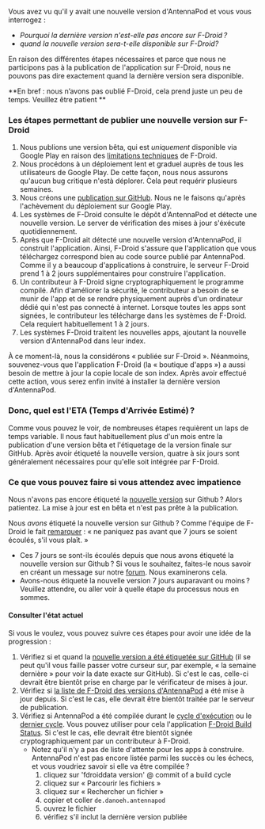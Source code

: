 Vous avez vu qu'il y avait une nouvelle version d'AntennaPod et vous vous interrogez :

* *Pourquoi la dernière version n'est-elle pas encore sur F-Droid ?*
* *quand la nouvelle version sera-t-elle disponible sur F-Droid?*

En raison des différentes étapes nécessaires et parce que nous ne participons pas à la publication de l'application sur F-Droid, nous ne pouvons pas dire exactement quand la dernière version sera disponible.

**En bref : nous n’avons pas oublié F-Droid, cela prend juste un peu de temps. Veuillez être patient **

### Les étapes permettant de publier une nouvelle version sur F-Droid

1. Nous publions une version bêta, qui est *uniquement* disponible via Google Play en raison des [limitations techniques](/documentation/general/beta#f-droid) de F-Droid.
1. Nous procédons à un déploiement lent et graduel auprès de tous les utilisateurs de Google Play. De cette façon, nous nous assurons qu'aucun bug critique n'està déplorer. Cela peut requérir plusieurs semaines.
1. Nous créons une [publication sur GitHub](https://github.com/AntennaPod/AntennaPod/releases). Nous ne le faisons qu'après l'achèvement du déploiement sur Google Play.
1. Les systèmes de F-Droid consulte le dépôt d'AntennaPod et détecte une nouvelle version. Le server de vérification des mises à jour s'éxécute quotidiennement.
1. Après que F-Droid ait détecté une nouvelle version d'AntennaPod, il construit l'application. Ainsi, F-Droid s'assure que l'application que vous téléchargez correspond bien au code source publié par AntennaPod. Comme il y a beaucoup d'applications à construire, le serveur F-Droid prend 1 à 2 jours supplémentaires pour construire l'application.
1. Un contributeur à F-Droid signe cryptographiquement le programme compilé. Afin d'améliorer la sécurité, le contributeur a besoin de se munir de l'app et de se rendre physiquement auprès d'un ordinateur dédié qui n'est pas connecté à internet. Lorsque toutes les apps sont signées, le contributeur les télécharge dans les systèmes de F-Droid. Cela requiert habituellement 1 à 2 jours.
1. Les systèmes F-Droid traitent les nouvelles apps, ajoutant la nouvelle version d'AntennaPod dans leur index.

À ce moment-là, nous la considérons « publiée sur F-Droid ». Néanmoins, souvenez-vous que l'application F-Droid (la « boutique d'apps ») a aussi besoin de mettre à jour la copie locale de son index. Après avoir effectué cette action, vous serez enfin invité à installer la dernière version d'AntennaPod.

### Donc, quel est l'ETA (Temps d'Arrivée Estimé) ?

Comme vous pouvez le voir, de nombreuses étapes requièrent un laps de temps variable. Il nous faut habituellement plus d'un mois entre la publication d'une version bêta et l'étiquetage de la version finale sur GitHub. Après avoir étiqueté la nouvelle version, quatre à six jours sont généralement nécessaires pour qu'elle soit intégrée par F-Droid.

### Ce que vous pouvez faire si vous attendez avec impatience

Nous n'avons pas encore étiqueté la [nouvelle version](https://github.com/AntennaPod/AntennaPod/releases) sur Github ? Alors patientez. La mise à jour est en bêta et n'est pas prête à la publication.

Nous *avons* étiqueté la nouvelle version sur Github ? Comme l'équipe de F-Droid le fait [remarquer](https://gitlab.com/fdroid/wiki/-/wikis/FAQ#how-long-does-it-take-for-my-app-to-show-up-on-website-and-client) : « ne paniquez pas avant que 7 jours se soient écoulés, s'il vous plaît. »

* Ces 7 jours se sont-ils écoulés depuis que nous avons étiqueté la nouvelle version sur Github ? Si vous le souhaitez, faites-le nous savoir en créant un message sur notre [forum](https://forum.antennapod.org/). Nous examinerons cela.
* Avons-nous étiqueté la nouvelle version 7 jours auparavant ou moins ? Veuillez attendre, ou aller voir à quelle étape du processus nous en sommes.

#### Consulter l'état actuel

Si vous le voulez, vous pouvez suivre ces étapes pour avoir une idée de la progression :

1. Vérifiez si et quand la [nouvelle version a été étiquetée sur GitHub](https://github.com/AntennaPod/AntennaPod/releases/latest) (il se peut qu'il vous faille passer votre curseur sur, par exemple, « la semaine dernière » pour voir la date exacte sur GitHub). Si c'est le cas, celle-ci devrait être bientôt prise en charge par le vérificateur de mises à jour.
1. Vérifiez si [la liste de F-Droid des versions d'AntennaPod](https://gitlab.com/fdroid/fdroiddata/-/commits/master/metadata/de.danoeh.antennapod.yml?author=F-Droid%20checkupdates%20bot) a été mise à jour depuis. Si c'est le cas, elle devrait être bientôt traitée par le serveur de publication.
1. Vérifiez si AntennaPod a été compilée durant le [cycle d'exécution](https://monitor.f-droid.org/builds/running) ou le [dernier cycle](https://monitor.f-droid.org/builds/build). Vous pouvez utiliser pour cela l'application [F-Droid Build Status](https://f-droid.org/en/packages/de.storchp.fdroidbuildstatus/). Si c'est le cas, elle devrait être bientôt signée cryptographiquement par un contributeur à F-Droid.
   * Notez qu'il n'y a pas de liste d'attente pour les apps à construire. AntennaPod n'est pas encore listée parmi les succès ou les échecs, et vous voudriez savoir si elle va être compilée ?
      1. cliquez sur 'fdroiddata version' @ commit of a build cycle
      1. cliquez sur « Parcourir les fichiers »
      1. cliquez sur « Rechercher un fichier »
      1. copier et coller `de.danoeh.antennapod`
      1. ouvrez le fichier
      1. vérifiez s'il inclut la dernière version publiée
